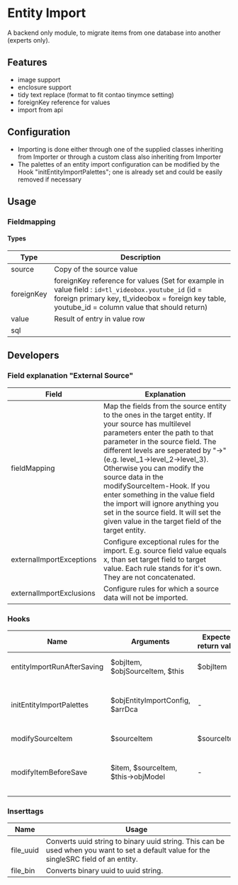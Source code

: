 # Entity Import

A backend only module, to migrate items from one database into another (experts only).

## Features

- image support
- enclosure support
- tidy text replace (format to fit contao tinymce setting)
- foreignKey reference for values
- import from api

## Configuration

- Importing is done either through one of the supplied classes inheriting from Importer or through a custom class
  also inheriting from Importer
- The palettes of an entity import configuration can be modified by the Hook "initEntityImportPalettes"; one is already set
  and could be easily removed if necessary
  
## Usage

### Fieldmapping

#### Types
|Type      |Description|
|----------|-----------|
|source    |Copy of the source value|
|foreignKey|foreignKey reference for values (Set for example in value field : `id=tl_videobox.youtube_id` (id = foreign primary key, tl_videobox = foreign key table, youtube_id = column value that should return)           |
|value     |Result of entry in value row|
|sql       |           |


## Developers 

### Field explanation "External Source"

Field | Explanation
---- | ----------
fieldMapping | Map the fields from the source entity to the ones in the target entity. If your source has multilevel parameters enter the path to that parameter in the source field. The different levels are seperated by "->" (e.g. level_1->level_2->level_3). Otherwise you can modify the source data in the modifySourceItem-Hook. If you enter something in the value field the import will ignore anything you set in the source field. It will set the given value in the target field of the target entity.
externalImportExceptions | Configure exceptional rules for the import. E.g. source field value equals x, than set target field to target value. Each rule stands for it's own. They are not concatenated.
externalImportExclusions | Configure rules for which a source data will not be imported.
 

### Hooks

Name | Arguments | Expected return value | Description
---- | --------- | --------------------- | -----------
entityImportRunAfterSaving | $objItem, $objSourceItem, $this | $objItem | Triggered after saving entity
initEntityImportPalettes | $objEntityImportConfig, $arrDca | - | Modify the palettes of an entity import configuration
modifySourceItem | $sourceItem | $sourceItem | Modify the source data.
modifyItemBeforeSave | $item, $sourceItem, $this->objModel | - | Modify item attributes before imported item is saved

### Inserttags

Name | Usage
---- | -----
file_uuid | Converts uuid string to binary uuid string. This can be used when you want to set a default value for the singleSRC field of an entity.
file_bin | Converts binary uuid to uuid string.    



